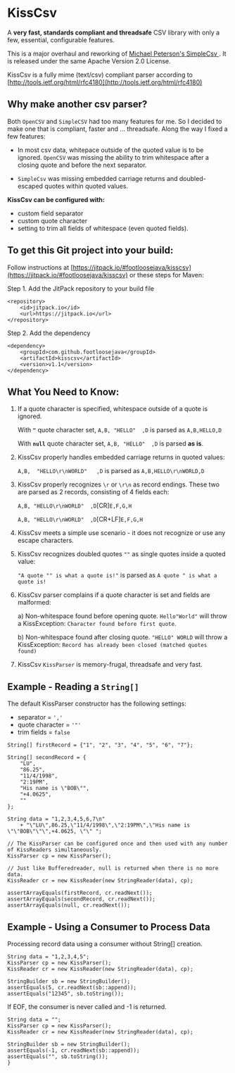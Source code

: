 KissCsv
=======

A **very fast, standards compliant and threadsafe** CSV library with only a few, essential, configurable features.

This is a major overhaul and reworking of [Michael Peterson's SimpleCsv ](https://github.com/quux00/simplecsv). It is released under the same Apache Version 2.0 License.

KissCsv is a fully mime (text/csv) compliant parser according to [http://tools.ietf.org/html/rfc4180](http://tools.ietf.org/html/rfc4180) 

## Why make another csv parser?

Both `OpenCSV` and `SimpleCSV` had too many features for me. So I decided to make one that is compliant, faster and ... threadsafe. Along the way I fixed a few features:

- In most csv data, whitepace outside of the quoted value is to be ignored. `OpenCSV` was missing the ability to trim whitespace 
after a closing quote and before the next separator. 

- `SimpleCsv` was missing embedded carriage returns and doubled-escaped quotes within quoted values.

**KissCsv can be configured with:**
 - custom field separator
 - custom quote character
 - setting to trim all fields of whitespace (even quoted fields).
 
## To get this Git project into your build:
 
Follow instructions at [https://jitpack.io/#footloosejava/kisscsv](https://jitpack.io/#footloosejava/kisscsv) or these steps for Maven:
 
Step 1. Add the JitPack repository to your build file

```
<repository>
    <id>jitpack.io</id>
    <url>https://jitpack.io</url>
</repository>
```
Step 2. Add the dependency

```
<dependency>
    <groupId>com.github.footloosejava</groupId>
    <artifactId>kisscsv</artifactId>
    <version>v1.1</version>
</dependency>
```

## What You Need to Know:

1) If a quote character is specified, whitespace outside of a quote is ignored.

      With **`"`** quote character set, `A,B, "HELLO"  ,D` is parsed as `A,B,HELLO,D`
      
      With **`null`** quote character set, `A,B, "HELLO"  ,D` is parsed **as is**.
      
2) KissCsv properly handles embedded carriage returns in quoted values:

      `A,B,  "HELLO\r\nWORLD"   ,D` is parsed as `A,B,HELLO\r\nWORLD,D` 

3) KissCsv properly recognizes `\r` or `\r\n` as record endings. These two are parsed as 2 records, consisting of 4 fields each:

      `A,B, "HELLO\r\nWORLD"  ,D`[CR]`E,F,G,H`
      
      `A,B, "HELLO\r\nWORLD"  ,D`[CR+LF]`E,F,G,H`      

4) KissCsv meets a simple use scenario - it does not recognize or use any escape characters.

5) KissCsv recognizes doubled quotes `""` as single quotes inside a quoted value:

      `"A quote "" is what a quote is!"` is parsed as `A quote " is what a quote is!`
      
6) KissCsv parser complains if a quote character is set and fields are malformed:

      a) Non-whitespace found before opening quote. `Hello"World"` will 
      throw a KissException: `Character found before first quote`.
    
      b) Non-whitespace found after closing quote. `"HELLO" WORLD` will 
      throw a KissException: `Record has already been closed (matched quotes found)`

8) KissCsv `KissParser` is memory-frugal, threadsafe and very fast.

## Example - Reading a `String[]`

The default KissParser constructor has the following settings:
- separator = `','`
- quote character = `'"'`
- trim fields = `false`

```
String[] firstRecord = {"1", "2", "3", "4", "5", "6", "7"};

String[] secondRecord = {
    "LU",
    "86.25",
    "11/4/1998",
    "2:19PM",
    "His name is \"BOB\"",
    "+4.0625",
    ""
};

String data = "1,2,3,4,5,6,7\n"
    + "\"LU\",86.25,\"11/4/1998\",\"2:19PM\",\"His name is \"\"BOB\"\"\",+4.0625, \"\" ";

// The KissParser can be configured once and then used with any number of KissReaders simultaneously.
KissParser cp = new KissParser();

// Just like Bufferedreader, null is returned when there is no more data.
KissReader cr = new KissReader(new StringReader(data), cp);

assertArrayEquals(firstRecord, cr.readNext());
assertArrayEquals(secondRecord, cr.readNext());
assertArrayEquals(null, cr.readNext());
```

## Example - Using a Consumer to Process Data

Processing record data using a consumer without String[] creation.
```
String data = "1,2,3,4,5";
KissParser cp = new KissParser();
KissReader cr = new KissReader(new StringReader(data), cp);

StringBuilder sb = new StringBuilder();
assertEquals(5, cr.readNext(sb::append));
assertEquals("12345", sb.toString());
```

If EOF, the consumer is never called and -1 is returned.
```
String data = "";
KissParser cp = new KissParser();
KissReader cr = new KissReader(new StringReader(data), cp);

StringBuilder sb = new StringBuilder();
assertEquals(-1, cr.readNext(sb::append));
assertEquals("", sb.toString());
}
```

